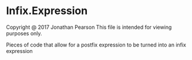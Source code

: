 # Infix.Expression

Copyright @ 2017 Jonathan Pearson
This file is intended for viewing purposes only.

Pieces of code that allow for a postfix expression to be turned into an infix expression
